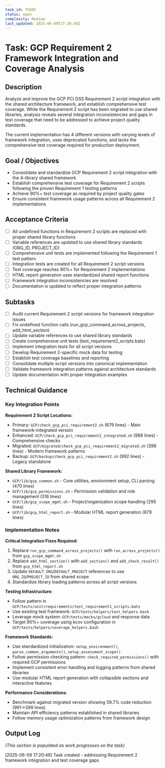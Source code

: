 ```yaml
---
task_id: TX003
status: open
complexity: Medium
last_updated: 2025-06-09T17:20:49Z
---
```


# Task: GCP Requirement 2 Framework Integration and Coverage Analysis

## Description
Analyze and improve the GCP PCI DSS Requirement 2 script integration with the shared architecture framework, and establish comprehensive test coverage. While the Requirement 2 script has been migrated to use shared libraries, analysis reveals several integration inconsistencies and gaps in test coverage that need to be addressed to achieve project quality standards.

The current implementation has 4 different versions with varying levels of framework integration, uses deprecated functions, and lacks the comprehensive test coverage required for production deployment.

## Goal / Objectives
- Consolidate and standardize GCP Requirement 2 script integration with the 4-library shared framework
- Establish comprehensive test coverage for Requirement 2 scripts following the proven Requirement 1 testing patterns
- Achieve 90%+ test coverage as required by project quality gates
- Ensure consistent framework usage patterns across all Requirement 2 implementations

## Acceptance Criteria
- [ ] All undefined functions in Requirement 2 scripts are replaced with proper shared library functions
- [ ] Variable references are updated to use shared library standards (ORG_ID, PROJECT_ID)
- [ ] Comprehensive unit tests are implemented following the Requirement 1 test pattern
- [ ] Integration tests are created for all Requirement 2 script versions
- [ ] Test coverage reaches 90%+ for Requirement 2 implementations
- [ ] HTML report generation uses standardized shared report functions
- [ ] Framework integration inconsistencies are resolved
- [ ] Documentation is updated to reflect proper integration patterns

## Subtasks
- [ ] Audit current Requirement 2 script versions for framework integration issues
- [ ] Fix undefined function calls (run_gcp_command_across_projects, add_html_section)
- [ ] Update variable references to use shared library standards
- [ ] Create comprehensive unit tests (test_requirement2_scripts.bats)
- [ ] Implement integration tests for all script versions
- [ ] Develop Requirement 2-specific mock data for testing
- [ ] Establish test coverage baselines and reporting
- [ ] Consolidate multiple script versions into canonical implementation
- [ ] Validate framework integration patterns against architecture standards
- [ ] Update documentation with proper integration examples

## Technical Guidance

### Key Integration Points
**Requirement 2 Script Locations:**
- Primary: `GCP/check_gcp_pci_requirement2.sh` (679 lines) - Main framework-integrated version
- Enhanced: `GCP/check_gcp_pci_requirement2_integrated.sh` (988 lines) - Comprehensive checks
- Migrated: `GCP/migrated/check_gcp_pci_requirement2_migrated.sh` (398 lines) - Modern framework patterns
- Backup: `GCP/backup/check_gcp_pci_requirement2.sh` (992 lines) - Legacy standalone

**Shared Library Framework:**
- `GCP/lib/gcp_common.sh` - Core utilities, environment setup, CLI parsing (470 lines)
- `GCP/lib/gcp_permissions.sh` - Permission validation and role management (316 lines)
- `GCP/lib/gcp_scope_mgmt.sh` - Project/organization scope handling (295 lines)
- `GCP/lib/gcp_html_report.sh` - Modular HTML report generation (879 lines)

### Implementation Notes

**Critical Integration Fixes Required:**
1. Replace `run_gcp_command_across_projects()` with `run_across_projects()` from `gcp_scope_mgmt.sh`
2. Replace `add_html_section()` with `add_section()` and `add_check_result()` from `gcp_html_report.sh`
3. Update `DEFAULT_ORG`/`DEFAULT_PROJECT` references to use `ORG_ID`/`PROJECT_ID` from shared scope
4. Standardize library loading patterns across all script versions

**Testing Infrastructure:**
- Follow pattern in `GCP/tests/unit/requirements/test_requirement1_scripts.bats`
- Use existing test framework: `GCP/tests/helpers/test_helpers.bash`
- Leverage mock system: `GCP/tests/mocks/gcloud` and response data
- Target 90%+ coverage using kcov configuration in `GCP/tests/helpers/coverage_helpers.bash`

**Framework Standards:**
- Use standardized initialization: `setup_environment()`, `parse_common_arguments()`, `setup_assessment_scope()`
- Follow permission checking pattern: `check_required_permissions()` with required GCP permissions
- Implement consistent error handling and logging patterns from shared libraries
- Use modular HTML report generation with collapsible sections and interactive features

**Performance Considerations:**
- Benchmark against migrated version showing 59.7% code reduction (991→399 lines)
- Maintain API efficiency patterns established in shared libraries
- Follow memory usage optimization patterns from framework design

## Output Log
*(This section is populated as work progresses on the task)*

[2025-06-09 17:20:49] Task created - addressing Requirement 2 framework integration and test coverage gaps